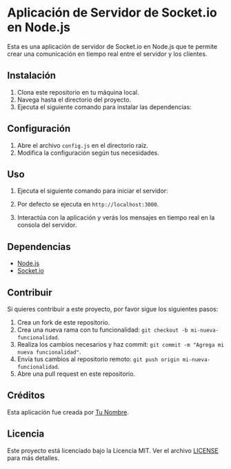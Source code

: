 # Aplicación de Servidor de Socket.io en Node.js

Esta es una aplicación de servidor de Socket.io en Node.js que te permite crear una comunicación en tiempo real entre el servidor y los clientes.

## Instalación

1. Clona este repositorio en tu máquina local.
2. Navega hasta el directorio del proyecto.
3. Ejecuta el siguiente comando para instalar las dependencias:

## Configuración

1. Abre el archivo `config.js` en el directorio raíz.
2. Modifica la configuración según tus necesidades.

## Uso

1. Ejecuta el siguiente comando para iniciar el servidor:

2. Por defecto se ejecuta en `http://localhost:3000`.
3. Interactúa con la aplicación y verás los mensajes en tiempo real en la consola del servidor.

## Dependencias

- [Node.js](https://nodejs.org)
- [Socket.io](https://socket.io)

## Contribuir

Si quieres contribuir a este proyecto, por favor sigue los siguientes pasos:

1. Crea un fork de este repositorio.
2. Crea una nueva rama con tu funcionalidad: `git checkout -b mi-nueva-funcionalidad`.
3. Realiza los cambios necesarios y haz commit: `git commit -m "Agrega mi nueva funcionalidad"`.
4. Envía tus cambios al repositorio remoto: `git push origin mi-nueva-funcionalidad`.
5. Abre una pull request en este repositorio.

## Créditos

Esta aplicación fue creada por [Tu Nombre](https://github.com/your-username).

## Licencia

Este proyecto está licenciado bajo la Licencia MIT. Ver el archivo [LICENSE](LICENSE) para más detalles.
